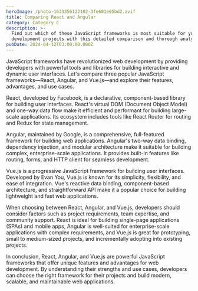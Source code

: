 ```yaml
---
heroImage: /photo-1633356122102-3fe601e05bd2.avif
title: Comparing React and Angular
category: Category C
description: >-
  Find out which of these JavaScript frameworks is most suitable for your web
  development projects with this detailed comparison and thorough analysis.
pubDate: 2024-04-12T03:00:00.000Z
---
```


JavaScript frameworks have revolutionized web development by providing developers with powerful tools and libraries for building interactive and dynamic user interfaces. Let's compare three popular JavaScript frameworks—React, Angular, and Vue.js—and explore their features, advantages, and use cases.

React, developed by Facebook, is a declarative, component-based library for building user interfaces. React's virtual DOM (Document Object Model) and one-way data flow make it efficient and performant for building large-scale applications. Its ecosystem includes tools like React Router for routing and Redux for state management.

Angular, maintained by Google, is a comprehensive, full-featured framework for building web applications. Angular's two-way data binding, dependency injection, and modular architecture make it suitable for building complex, enterprise-scale applications. It provides built-in features like routing, forms, and HTTP client for seamless development.

Vue.js is a progressive JavaScript framework for building user interfaces. Developed by Evan You, Vue.js is known for its simplicity, flexibility, and ease of integration. Vue's reactive data binding, component-based architecture, and straightforward API make it a popular choice for building lightweight and fast web applications.

When choosing between React, Angular, and Vue.js, developers should consider factors such as project requirements, team expertise, and community support. React is ideal for building single-page applications (SPAs) and mobile apps, Angular is well-suited for enterprise-scale applications with complex requirements, and Vue.js is great for prototyping, small to medium-sized projects, and incrementally adopting into existing projects.

In conclusion, React, Angular, and Vue.js are powerful JavaScript frameworks that offer unique features and advantages for web development. By understanding their strengths and use cases, developers can choose the right framework for their projects and build modern, scalable, and maintainable web applications.

